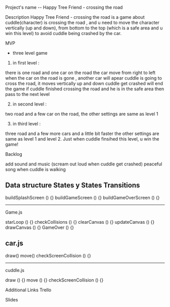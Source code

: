 Project's name -- 
Happy Tree Friend - crossing the road 


Description
Happy Tree Friend - crossing the road  is a game about cuddle(character) is crossing the road , and u need to move the character vertically (up and down), from bottom to the top (which is a safe area and u win this level) to avoid cuddle being crashed by the car. 


MVP

- three level game 
1. in first level :

there is one road and one car on the road 
the car move from right to left 
when the car on the road is gone , another car will apear
cuddle is going to cross the road, it moves vertically up and down 
cuddle get crashed will end the game 
if cuddle finished crossing the road and he is in the safe area then pass to the next level

2. in second level :

two road and a few car on the road, 
the other settings are same as level 1 

3. in third level :

three road and a few more cars and a little bit faster 
the other settings are same as level 1 and level 2.
Just when cuddle finsihed this level, u win the game!



Backlog

add sound and music (scream out loud when cuddle get crashed) peaceful song when cuddle is walking

Data structure
States y States Transitions
--------------------
buildSplashScreen () {}
buildGameScreen () {}
buildGameOverScreen () {}

-----------------------------------
Game.js 


starLoop () {}
checkCollisions () {}
clearCanvas () {}
updateCanvas () {}
drawCanvas () {}
GameOver () {}

car.js
--------------------------------------

draw()
move()
checkScreenCollision () {}

------------------------------------
cuddle.js

draw () {}
move () {}
checkScreenCollision () {}

Additional Links
Trello


Slides
